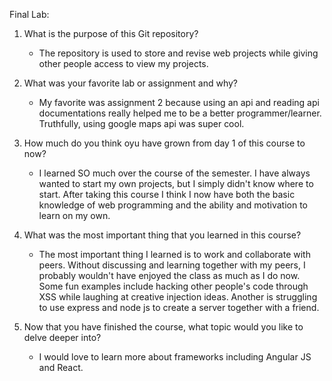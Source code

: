 Final Lab:

1) What is the purpose of this Git repository?
	- The repository is used to store and revise web projects while giving other people access to view my projects.

2) What was your favorite lab or assignment and why?
	- My favorite was assignment 2 because using an api and reading api documentations really helped me to be a better programmer/learner. Truthfully, using google maps api was super cool.

3) How much do you think oyu have grown from day 1 of this course to now?
	- I learned SO much over the course of the semester. I have always wanted to start my own projects, but I simply didn't know where to start. After taking this course I think I now have both the basic knowledge of web programming and the ability and motivation to learn on my own.


4) What was the most important thing that you learned in this course?
	- The most important thing I learned is to work and collaborate with peers. Without discussing and learning together with my peers, I probably wouldn't have enjoyed the class as much as I do now. Some fun examples include hacking other people's code through XSS while laughing at creative injection ideas. Another is struggling to use express and node js to create a server together with a friend.


5) Now that you have finished the course, what topic would you like to delve deeper into?
	- I would love to learn more about frameworks including Angular JS and React.
